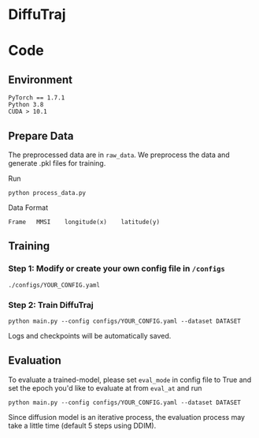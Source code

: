 # DiffuTraj
# Code

## Environment
    PyTorch == 1.7.1
    Python 3.8
    CUDA > 10.1

## Prepare Data

The preprocessed data are in ```raw_data```. We preprocess the data and generate .pkl files for training.

Run

```
python process_data.py
```

Data Format

```
Frame	MMSI	longitude(x)	latitude(y)
```

## Training

### Step 1: Modify or create your own config file in ```/configs``` 

```
./configs/YOUR_CONFIG.yaml
```

 ### Step 2: Train DiffuTraj

 ```python main.py --config configs/YOUR_CONFIG.yaml --dataset DATASET``` 

Logs and checkpoints will be automatically saved.

## Evaluation

To evaluate a trained-model, please set ```eval_mode``` in config file to True and set the epoch you'd like to evaluate at from ```eval_at``` and run

 ```python main.py --config configs/YOUR_CONFIG.yaml --dataset DATASET``` 

Since diffusion model is an iterative process, the evaluation process may take a little time (default 5 steps using DDIM).
